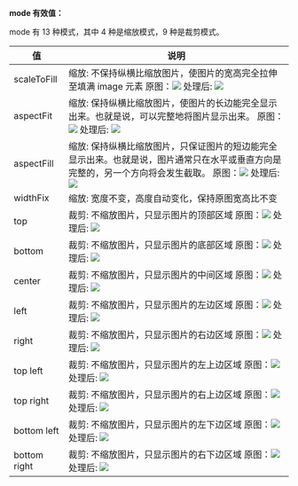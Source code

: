 **mode 有效值：**

mode 有 13 种模式，其中 4 种是缩放模式，9 种是裁剪模式。

  值             |  说明                                                                                                                                                                                                                           
-----------------|---------------------------------------------------------------------------------------------------------------------------------------------------------------------------------------------------------------------------------
  scaleToFill    |缩放: 不保持纵横比缩放图片，使图片的宽高完全拉伸至填满 image 元素  原图：![](https://mp.weixin.qq.com/debug/wxadoc/dev/image/cat/0.jpg?t=2018428) 处理后: ![](https://mp.weixin.qq.com/debug/wxadoc/dev/image/cat/1.png?t=2018428)
  aspectFit      |缩放: 保持纵横比缩放图片，使图片的长边能完全显示出来。也就是说，可以完整地将图片显示出来。  原图：![](https://mp.weixin.qq.com/debug/wxadoc/dev/image/cat/0.jpg?t=2018428) 处理后: ![](https://mp.weixin.qq.com/debug/wxadoc/dev/image/cat/2.png?t=2018428)
  aspectFill     |缩放: 保持纵横比缩放图片，只保证图片的短边能完全显示出来。也就是说，图片通常只在水平或垂直方向是完整的，另一个方向将会发生截取。  原图：![](https://mp.weixin.qq.com/debug/wxadoc/dev/image/cat/0.jpg?t=2018428) 处理后: ![](https://mp.weixin.qq.com/debug/wxadoc/dev/image/cat/3.png?t=2018428)
  widthFix       |  缩放: 宽度不变，高度自动变化，保持原图宽高比不变                                                                                                                                                                               
  top            |  裁剪: 不缩放图片，只显示图片的顶部区域  原图：![](https://mp.weixin.qq.com/debug/wxadoc/dev/image/cat/0.jpg?t=2018428) 处理后: ![](https://mp.weixin.qq.com/debug/wxadoc/dev/image/cat/4.png?t=2018428)                        
  bottom         |  裁剪: 不缩放图片，只显示图片的底部区域  原图：![](https://mp.weixin.qq.com/debug/wxadoc/dev/image/cat/0.jpg?t=2018428) 处理后: ![](https://mp.weixin.qq.com/debug/wxadoc/dev/image/cat/5.png?t=2018428)                        
  center         |  裁剪: 不缩放图片，只显示图片的中间区域  原图：![](https://mp.weixin.qq.com/debug/wxadoc/dev/image/cat/0.jpg?t=2018428) 处理后: ![](https://mp.weixin.qq.com/debug/wxadoc/dev/image/cat/6.png?t=2018428)                        
  left           |  裁剪: 不缩放图片，只显示图片的左边区域  原图：![](https://mp.weixin.qq.com/debug/wxadoc/dev/image/cat/0.jpg?t=2018428) 处理后: ![](https://mp.weixin.qq.com/debug/wxadoc/dev/image/cat/7.png?t=2018428)                        
  right          |  裁剪: 不缩放图片，只显示图片的右边区域  原图：![](https://mp.weixin.qq.com/debug/wxadoc/dev/image/cat/0.jpg?t=2018428) 处理后: ![](https://mp.weixin.qq.com/debug/wxadoc/dev/image/cat/8.png?t=2018428)                        
  top left       |  裁剪: 不缩放图片，只显示图片的左上边区域  原图：![](https://mp.weixin.qq.com/debug/wxadoc/dev/image/cat/0.jpg?t=2018428) 处理后: ![](https://mp.weixin.qq.com/debug/wxadoc/dev/image/cat/9.png?t=2018428)                      
  top right      |  裁剪: 不缩放图片，只显示图片的右上边区域  原图：![](https://mp.weixin.qq.com/debug/wxadoc/dev/image/cat/0.jpg?t=2018428) 处理后: ![](https://mp.weixin.qq.com/debug/wxadoc/dev/image/cat/10.png?t=2018428)                     
  bottom left    |  裁剪: 不缩放图片，只显示图片的左下边区域  原图：![](https://mp.weixin.qq.com/debug/wxadoc/dev/image/cat/0.jpg?t=2018428) 处理后: ![](https://mp.weixin.qq.com/debug/wxadoc/dev/image/cat/11.png?t=2018428)                     
  bottom right   |  裁剪: 不缩放图片，只显示图片的右下边区域  原图：![](https://mp.weixin.qq.com/debug/wxadoc/dev/image/cat/0.jpg?t=2018428) 处理后: ![](https://mp.weixin.qq.com/debug/wxadoc/dev/image/cat/12.png?t=2018428)                     
